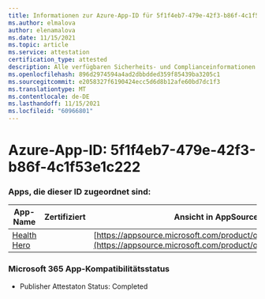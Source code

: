 ```yaml
---
title: Informationen zur Azure-App-ID für 5f1f4eb7-479e-42f3-b86f-4c1f53e1c222
ms.author: elmalova
author: elenamalova
ms.date: 11/15/2021
ms.topic: article
ms.service: attestation
certification_type: attested
description: Alle verfügbaren Sicherheits- und Complianceinformationen für 5f1f4eb7-479e-42f3-b86f-4c1f53e1c222.
ms.openlocfilehash: 896d2974594a4ad2dbbdded359f85439ba3205c1
ms.sourcegitcommit: e2058327f6190424ecc5d6d8b12afe60bd7dc1f3
ms.translationtype: MT
ms.contentlocale: de-DE
ms.lasthandoff: 11/15/2021
ms.locfileid: "60966801"
---
```

# <a name="azure-app-id-5f1f4eb7-479e-42f3-b86f-4c1f53e1c222"></a>Azure-App-ID: 5f1f4eb7-479e-42f3-b86f-4c1f53e1c222


### <a name="apps-associated-with-this-id"></a>Apps, die dieser ID zugeordnet sind:
| **App-Name** | **Zertifiziert** | **Ansicht in AppSource** |
|--------------|---------------|-----------------------|
| [Health Hero](https://docs.microsoft.com/microsoft-365-app-certification/forward/WA200001405) |  | [https://appsource.microsoft.com/product/office/WA200001405](https://appsource.microsoft.com/product/office/WA200001405) |

### <a name="microsoft-365-app-compliance-status"></a>Microsoft 365 App-Kompatibilitätsstatus
- Publisher Attestaton Status: Completed
